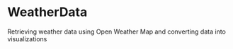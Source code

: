 # WeatherData
Retrieving weather data using Open Weather Map and converting data into visualizations
